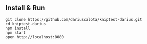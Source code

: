 
## Install & Run

    git clone https://github.com/dariuscalota/kniptest-darius.git
    cd kniptest-darius
    npm install
    npm start
    open http://localhost:8080

